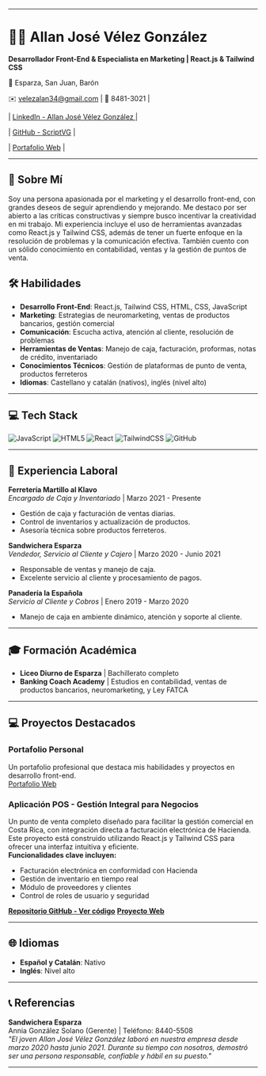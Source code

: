 
---

# 👨‍💻 Allan José Vélez González

**Desarrollador Front-End & Especialista en Marketing | React.js & Tailwind CSS**

📍 Esparza, San Juan, Barón 
 
✉️ velezalan34@gmail.com | 📱 8481-3021 | 

| [ LinkedIn - Allan José Vélez González ](https://www.linkedin.com/in/allan-jos%C3%A9-v%C3%A9lez-gonz%C3%A1lez-2838981b8?trk=contact-info) |

| [GitHub - ScriptVG](https://github.com/scriptvg) |
  
| [Portafolio Web](https://silver-empanada-7397cc.netlify.app/) |

---

## 🌟 Sobre Mí

Soy una persona apasionada por el marketing y el desarrollo front-end, con grandes deseos de seguir aprendiendo y mejorando. Me destaco por ser abierto a las críticas constructivas y siempre busco incentivar la creatividad en mi trabajo. Mi experiencia incluye el uso de herramientas avanzadas como React.js y Tailwind CSS, además de tener un fuerte enfoque en la resolución de problemas y la comunicación efectiva. También cuento con un sólido conocimiento en contabilidad, ventas y la gestión de puntos de venta.

## 🛠️ Habilidades

- **Desarrollo Front-End**: React.js, Tailwind CSS, HTML, CSS, JavaScript  
- **Marketing**: Estrategias de neuromarketing, ventas de productos bancarios, gestión comercial  
- **Comunicación**: Escucha activa, atención al cliente, resolución de problemas  
- **Herramientas de Ventas**: Manejo de caja, facturación, proformas, notas de crédito, inventariado  
- **Conocimientos Técnicos**: Gestión de plataformas de punto de venta, productos ferreteros  
- **Idiomas**: Castellano y catalán (nativos), inglés (nivel alto)

---

## 💻 Tech Stack

![JavaScript](https://img.shields.io/badge/javascript-%23323330.svg?style=for-the-badge&logo=javascript&logoColor=%23F7DF1E)
![HTML5](https://img.shields.io/badge/html5-%23E34F26.svg?style=for-the-badge&logo=html5&logoColor=white)
![React](https://img.shields.io/badge/react-%2320232a.svg?style=for-the-badge&logo=react&logoColor=%2361DAFB)
![TailwindCSS](https://img.shields.io/badge/tailwindcss-%2338B2AC.svg?style=for-the-badge&logo=tailwind-css&logoColor=white)
![GitHub](https://img.shields.io/badge/github-%23121011.svg?style=for-the-badge&logo=github&logoColor=white)

---

## 💼 Experiencia Laboral

**Ferretería Martillo al Klavo**  
*Encargado de Caja y Inventariado* | Marzo 2021 - Presente  
- Gestión de caja y facturación de ventas diarias.  
- Control de inventarios y actualización de productos.  
- Asesoría técnica sobre productos ferreteros.

**Sandwichera Esparza**  
*Vendedor, Servicio al Cliente y Cajero* | Marzo 2020 - Junio 2021  
- Responsable de ventas y manejo de caja.  
- Excelente servicio al cliente y procesamiento de pagos.

**Panadería la Española**  
*Servicio al Cliente y Cobros* | Enero 2019 - Marzo 2020  
- Manejo de caja en ambiente dinámico, atención y soporte al cliente.

---

## 🎓 Formación Académica

- **Liceo Diurno de Esparza** | Bachillerato completo  
- **Banking Coach Academy** | Estudios en contabilidad, ventas de productos bancarios, neuromarketing, y Ley FATCA

---

## 💻 Proyectos Destacados

### Portafolio Personal
Un portafolio profesional que destaca mis habilidades y proyectos en desarrollo front-end.  
[Portafolio Web](https://silver-empanada-7397cc.netlify.app/)

### Aplicación POS - Gestión Integral para Negocios
Un punto de venta completo diseñado para facilitar la gestión comercial en Costa Rica, con integración directa a facturación electrónica de Hacienda. Este proyecto está construido utilizando React.js y Tailwind CSS para ofrecer una interfaz intuitiva y eficiente.  
**Funcionalidades clave incluyen:**
- Facturación electrónica en conformidad con Hacienda
- Gestión de inventario en tiempo real
- Módulo de proveedores y clientes
- Control de roles de usuario y seguridad  

**[Repositorio GitHub - Ver código](https://github.com/scriptvg/Discord-S0ftw)**
**[Proyecto Web](https://stunning-pika-kr0mmsoluti0n.netlify.app/)**

---

## 🌐 Idiomas

- **Español y Catalán**: Nativo  
- **Inglés**: Nivel alto

---

## 📞 Referencias

**Sandwichera Esparza**  
Annia González Solano (Gerente) | Teléfono: 8440-5508  
*"El joven Allan José Vélez González laboró en nuestra empresa desde marzo 2020 hasta junio 2021. Durante su tiempo con nosotros, demostró ser una persona responsable, confiable y hábil en su puesto."*

---
